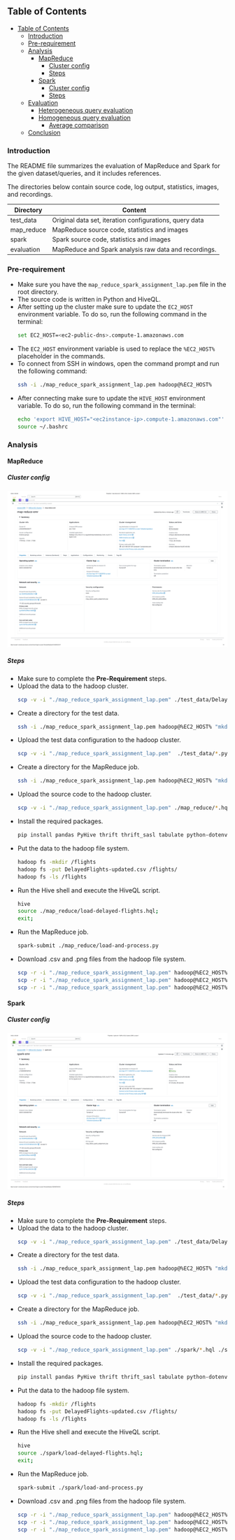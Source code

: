 ## Table of Contents
<!-- TOC -->
* [Table of Contents](#table-of-contents)
    * [Introduction](#introduction)
    * [Pre-requirement](#pre-requirement)
    * [Analysis](#analysis)
        * [MapReduce](#mapreduce)
            * [Cluster config](#map-reduce-cluster-config)
            * [Steps](#map-reduce-cluster-config-steps)
        * [Spark](#spark)
            * [Cluster config](#spark-cluster-config)
            * [Steps](#spark-cluster-config-steps)
    * [Evaluation](#evaluation)
        * [Heterogeneous query evaluation](#heterogeneous-query-evaluation)
        * [Homogeneous query evaluation](#homogeneous-query-evaluation)
            * [Average comparison](#average-comparison)
    * [Conclusion](#conclusion)
<!-- TOC -->

### Introduction
The README file summarizes the evaluation of MapReduce and Spark for the given dataset/queries, and it includes references.

The directories below contain source code, log output, statistics, images, and recordings.

| Directory  | Content                                                 |
|------------|---------------------------------------------------------|
| test_data  | Original data set, iteration configurations, query data |
| map_reduce | MapReduce source code, statistics and images            |
| spark      | Spark source code, statistics and images                |
| evaluation | MapReduce and Spark analysis raw data and recordings.   |

### Pre-requirement
- Make sure you have the `map_reduce_spark_assignment_lap.pem` file in the root directory.
- The source code is written in Python and HiveQL.
- After setting up the cluster make sure to update the `EC2_HOST` environment variable. To do so, run the following command in the terminal:
    ```bash
    set EC2_HOST=<ec2-public-dns>.compute-1.amazonaws.com
    ```
- The `EC2_HOST` environment variable is used to replace the `%EC2_HOST%` placeholder in the commands.
- To connect from SSH in windows, open the command prompt and run the following command:
    ```bash
    ssh -i ./map_reduce_spark_assignment_lap.pem hadoop@%EC2_HOST%
    ```
- After connecting make sure to update the `HIVE_HOST` environment variable. To do so, run the following command in the terminal:
    ```bash
    echo 'export HIVE_HOST="<ec2instance-ip>.compute-1.amazonaws.com"' >> ~/.bashrc
    source ~/.bashrc
    ```

### Analysis

#### MapReduce

##### Cluster config
![map-reduce-emr-cluster-configuration.png](map_reduce%2Fconfig%2Fmap-reduce-emr-cluster-configuration.png)

##### Steps
- Make sure to complete the **Pre-Requirement** steps.
- Upload the data to the hadoop cluster.
    ```bash
    scp -v -i "./map_reduce_spark_assignment_lap.pem" ./test_data/DelayedFlights-updated.csv hadoop@%EC2_HOST%:/home/hadoop
    ```
- Create a directory for the test data.
    ```bash
    ssh -i ./map_reduce_spark_assignment_lap.pem hadoop@%EC2_HOST% "mkdir -p /home/hadoop/test_data && exit"
    ```
- Upload the test data configuration to the hadoop cluster.
    ```bash
    scp -v -i "./map_reduce_spark_assignment_lap.pem"  ./test_data/*.py hadoop@%EC2_HOST%:/home/hadoop/test_data
    ```
- Create a directory for the MapReduce job.
    ```bash
    ssh -i ./map_reduce_spark_assignment_lap.pem hadoop@%EC2_HOST% "mkdir -p /home/hadoop/map_reduce && mkdir -p /home/hadoop/map_reduce/charts && mkdir -p /home/hadoop/map_reduce/csv && mkdir -p /home/hadoop/map_reduce/tables && exit"
    ```
- Upload the source code to the hadoop cluster.
    ```bash
    scp -v -i "./map_reduce_spark_assignment_lap.pem" ./map_reduce/*.hql ./map_reduce/*.py hadoop@%EC2_HOST%:/home/hadoop/map_reduce
    ```
- Install the required packages.
    ```bash
    pip install pandas PyHive thrift thrift_sasl tabulate python-dotenv matplotlib plotly kaleido
    ```
- Put the data to the hadoop file system.
    ```bash
    hadoop fs -mkdir /flights 
    hadoop fs -put DelayedFlights-updated.csv /flights/ 
    hadoop fs -ls /flights 
    ```
- Run the Hive shell and execute the HiveQL script.
    ```bash
    hive
    source ./map_reduce/load-delayed-flights.hql;
    exit;
    ```
- Run the MapReduce job.
    ```bash
    spark-submit ./map_reduce/load-and-process.py
    ```
- Download .csv and .png files from the hadoop file system.
    ```bash
    scp -r -i "./map_reduce_spark_assignment_lap.pem" hadoop@%EC2_HOST%:/home/hadoop/map_reduce/csv/*.csv ./map_reduce/csv
    scp -r -i "./map_reduce_spark_assignment_lap.pem" hadoop@%EC2_HOST%:/home/hadoop/map_reduce/charts/*.png ./map_reduce/charts
    scp -r -i "./map_reduce_spark_assignment_lap.pem" hadoop@%EC2_HOST%:/home/hadoop/map_reduce/tables/*.png ./map_reduce/tables
    ```  


#### Spark

##### Cluster config
![spark-emr-cluster-configuration.png](spark%2Fconfig%2Fspark-emr-cluster-configuration.png)

##### Steps
- Make sure to complete the **Pre-Requirement** steps.
- Upload the data to the hadoop cluster.
    ```bash
    scp -v -i "./map_reduce_spark_assignment_lap.pem" ./test_data/DelayedFlights-updated.csv hadoop@%EC2_HOST%:/home/hadoop
    ```
- Create a directory for the test data.
    ```bash
    ssh -i ./map_reduce_spark_assignment_lap.pem hadoop@%EC2_HOST% "mkdir -p /home/hadoop/test_data && exit"
    ```
- Upload the test data configuration to the hadoop cluster.
    ```bash
    scp -v -i "./map_reduce_spark_assignment_lap.pem"  ./test_data/*.py hadoop@%EC2_HOST%:/home/hadoop/test_data
    ```
- Create a directory for the MapReduce job.
    ```bash
    ssh -i ./map_reduce_spark_assignment_lap.pem hadoop@%EC2_HOST% "mkdir -p /home/hadoop/spark && mkdir -p /home/hadoop/spark/charts && mkdir -p /home/hadoop/spark/csv && mkdir -p /home/hadoop/spark/tables && exit"
    ```
- Upload the source code to the hadoop cluster.
    ```bash
    scp -v -i "./map_reduce_spark_assignment_lap.pem" ./spark/*.hql ./spark/*.py hadoop@%EC2_HOST%:/home/hadoop/spark
    ```
- Install the required packages.
    ```bash
    pip install pandas PyHive thrift thrift_sasl tabulate python-dotenv matplotlib plotly kaleido
    ```
- Put the data to the hadoop file system.
    ```bash
    hadoop fs -mkdir /flights 
    hadoop fs -put DelayedFlights-updated.csv /flights/
    hadoop fs -ls /flights
    ```
- Run the Hive shell and execute the HiveQL script.
    ```bash
    hive
    source ./spark/load-delayed-flights.hql;
    exit;
    ```
- Run the MapReduce job.
    ```bash
    spark-submit ./spark/load-and-process.py
    ```
- Download .csv and .png files from the hadoop file system.
    ```bash
    scp -r -i "./map_reduce_spark_assignment_lap.pem" hadoop@%EC2_HOST%:/home/hadoop/spark/csv/*.csv ./spark/csv
    scp -r -i "./map_reduce_spark_assignment_lap.pem" hadoop@%EC2_HOST%:/home/hadoop/spark/charts/*.png ./spark/charts
    scp -r -i "./map_reduce_spark_assignment_lap.pem" hadoop@%EC2_HOST%:/home/hadoop/spark/tables/*.png ./spark/tables
    ``` 

